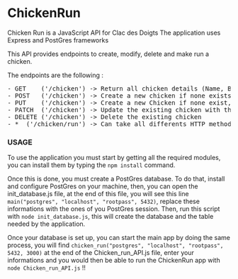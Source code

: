 # ChickenRun
Chicken Run is a JavaScript API for Clac des Doigts
The application uses Express and PostGres frameworks

This API provides endpoints to create, modify, delete and make run a chicken.

The endpoints are the following :
<pre>
- GET    ('/chicken') -> Return all chicken details (Name, BirthDay, Weight, Steps, isRunning)
- POST   ('/chicken') -> Create a new chicken if none exists; Minimal parameters required are Name and Weight
- PUT    ('/chicken') -> Create a new Chicken if none exist, else update it
- PATCH  ('/chicken') -> Update the existing chicken with the given parameters
- DELETE ('/chicken') -> Delete the existing chicken
- *  ('/chicken/run') -> Can take all differents HTTP methods, set the isRunning boolean on True and increment the steps of the chicken
</pre>

### USAGE 

To use the application you must start by getting all the required modules, you can install them by typing the `npm install` command.

Once this is done, you must create a PostGres database. To do that, install and configure PostGres on your machine, then, you can open the init_database.js file, at the end of this file, you will see this line `main("postgres", "localhost", "rootpass", 5432)`, replace these informations with the ones of you PostGres session.
Then, run this script with `node init_database.js`, this will create the database and the table needed by the application. 

Once your database is set up, you can start the main app by doing the same process, you will find `chicken_run("postgres", "localhost", "rootpass", 5432, 3000)` at the end of the Chicken_run_API.js file, enter your informations and you would then be able to run the ChickenRun app with `node Chicken_run_API.js` !!
